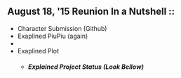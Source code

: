 ## August 18, '15 Reunion In a Nutshell ::

* Character Submission (Github)
* Exaplined PiuPiu (again)
*
* Exaplined Plot
  * ##### Explained Project Status (Look Bellow)
